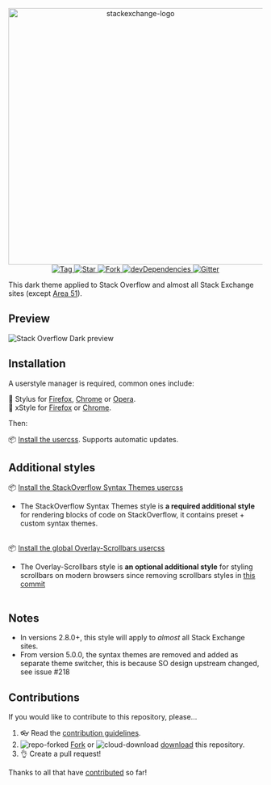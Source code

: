 <p align="center">
  <img alt="stackexchange-logo" src="https://cdn.jsdelivr.net/gh/StylishThemes/logos@master/se.dark/sedark.svg" width="508">
  <br>
  <a href="https://github.com/StylishThemes/Stackoverflow-Dark/tags">
    <img src="https://img.shields.io/github/tag/StylishThemes/Stackoverflow-Dark.svg?label=tag" alt="Tag">
  </a>
  <a href="https://github.com/StylishThemes/Stackoverflow-Dark/stargazers">
    <img src="http://github-svg-buttons.herokuapp.com/star.svg?user=StylishThemes&repo=Stackoverflow-Dark&style=flat&background=007ec6" alt="Star">
  </a>
  <a href="http://github.com/StylishThemes/Stackoverflow-Dark/fork">
    <img src="http://github-svg-buttons.herokuapp.com/fork.svg?user=StylishThemes&repo=Stackoverflow-Dark&style=flat&background=007ec6" alt="Fork">
  </a>
  <a href="https://david-dm.org/StylishThemes/Stackoverflow-Dark?type=dev">
    <img src="https://img.shields.io/david/dev/StylishThemes/Stackoverflow-Dark.svg?label=%20devDependencies%20" alt="devDependencies">
  </a>
  <a href="https://gitter.im/StylishThemes/Lobby">
    <img src="https://img.shields.io/gitter/room/StylishThemes/Stackoverflow-Dark.js.svg?maxAge=2592000" alt="Gitter">
  </a>
</p>

This dark theme applied to Stack Overflow and almost all Stack Exchange sites (except [Area 51](http://area51.stackexchange.com/)).

## Preview

![Stack Overflow Dark preview](images/screenshots/before-after.gif)

## Installation

A userstyle manager is required, common ones include:

🎨 Stylus for [Firefox](https://addons.mozilla.org/en-US/firefox/addon/styl-us/), [Chrome](https://chrome.google.com/webstore/detail/stylus/clngdbkpkpeebahjckkjfobafhncgmne) or [Opera](https://addons.opera.com/en-gb/extensions/details/stylus/).<br>
🎨 xStyle for [Firefox](https://addons.mozilla.org/firefox/addon/xstyle/) or [Chrome](https://chrome.google.com/webstore/detail/xstyle/hncgkmhphmncjohllpoleelnibpmccpj).

Then:

📦 [Install the usercss](https://github.com/StylishThemes/StackOverflow-Dark/raw/master/stackoverflow-dark.user.css). Supports automatic updates.

## Additional styles

📦 [Install the StackOverflow Syntax Themes usercss](https://raw.githubusercontent.com/StylishThemes/Feature-Override-Styles/master/stackoverflow-syntax-themes.user.css)<br>
- The StackOverflow Syntax Themes style is **a required additional style** for rendering blocks of code on StackOverflow, it contains preset + custom  syntax themes.<br><br>

📦 [Install the global Overlay-Scrollbars usercss](https://raw.githubusercontent.com/StylishThemes/Overlay-Scrollbars/master/global-overlay-scrollbars.user.css)<br>
- The  Overlay-Scrollbars style is **an optional additional style** for styling scrollbars on modern browsers since removing scrollbars styles in [this commit](https://github.com/StylishThemes/StackOverflow-Dark/commit/861fd20e7498494f486eb8d210d23a98e76b7422)<br><br>

## Notes

- In versions 2.8.0+, this style will apply to *almost* all Stack Exchange sites.
- From version 5.0.0, the syntax themes are removed and added as separate theme switcher, this is because SO design upstream changed, see issue #218

## Contributions

If you would like to contribute to this repository, please...

1. 👓 Read the [contribution guidelines](./.github/CONTRIBUTING.md).
1. ![repo-forked](https://user-images.githubusercontent.com/136959/42383736-c4cb0db8-80fd-11e8-91ca-12bae108bccc.png) [Fork](https://github.com/StylishThemes/StackOverflow-Dark/fork) or ![cloud-download](https://user-images.githubusercontent.com/136959/42401932-9ee9cae0-813d-11e8-8691-16e29a85d3b9.png) [download](https://github.com/StylishThemes/StackOverflow-Dark/archive/master.zip) this repository.
1. 👌 Create a pull request!

Thanks to all that have [contributed](./AUTHORS) so far!
